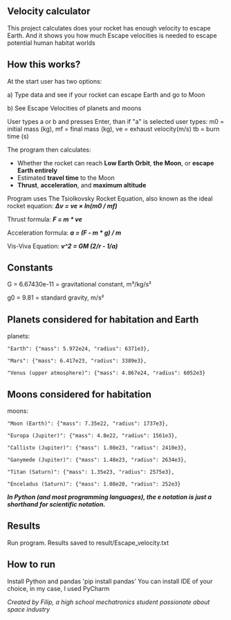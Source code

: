 ## Velocity calculator ##
This project calculates does your rocket has enough velocity to escape Earth. And it shows you how much Escape velocities is needed to escape potential human habitat worlds

## How this works? ##
At the start user has two options:

a) Type data and see if your rocket can escape Earth and go to Moon

b) See Escape Velocities of planets and moons

User types a or b and presses Enter, than if "a" is selected user types:
m0 = initial mass (kg),
mf = final mass (kg),
ve = exhaust velocity(m/s)
tb = burn time (s)

The program then calculates:
- Whether the rocket can reach **Low Earth Orbit**, **the Moon**, or **escape Earth entirely**
- Estimated **travel time** to the Moon  
- **Thrust**, **acceleration**, and **maximum altitude**

Program uses The Tsiolkovsky Rocket Equation, also known as the ideal rocket equation:
***Δv = ve × ln(m0 / mf)***

Thrust formula:
***F = m * ve***

Acceleration formula:
***a = (F - m * g) / m***

Vis-Viva Equation:
***v^2 = GM (2/r - 1/a)***

## Constants

G = 6.67430e-11  = gravitational constant, m³/kg/s²

g0 = 9.81        = standard gravity, m/s²

## Planets considered for habitation and Earth
planets:

    "Earth": {"mass": 5.972e24, "radius": 6371e3},
    
    "Mars": {"mass": 6.417e23, "radius": 3389e3},
    
    "Venus (upper atmosphere)": {"mass": 4.867e24, "radius": 6052e3}

## Moons considered for habitation
moons:

    "Moon (Earth)": {"mass": 7.35e22, "radius": 1737e3},
    
    "Europa (Jupiter)": {"mass": 4.8e22, "radius": 1561e3},
    
    "Callisto (Jupiter)": {"mass": 1.08e23, "radius": 2410e3},
    
    "Ganymede (Jupiter)": {"mass": 1.48e23, "radius": 2634e3},
    
    "Titan (Saturn)": {"mass": 1.35e23, "radius": 2575e3},
    
    "Enceladus (Saturn)": {"mass": 1.08e20, "radius": 252e3}

***In Python (and most programming languages), the e notation is just a shorthand for scientific notation.***

## Results
Run program.
Results saved to result/Escape_velocity.txt

## How to run
Install Python and pandas 'pip install pandas'
You can install IDE of your choice, in my case, I used PyCharm


*Created by Filip, a high school mechatronics student passionate about space industry*




